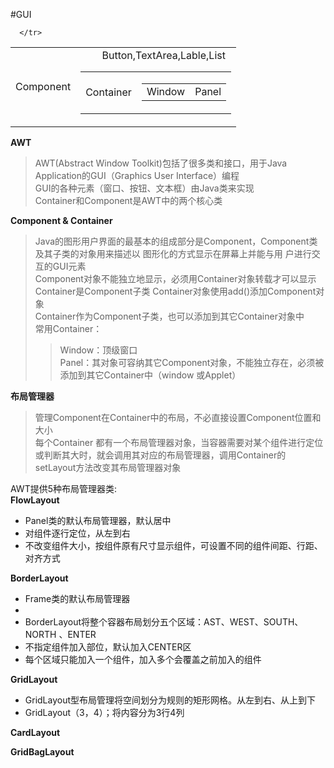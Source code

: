 
#GUI
<table>
   <tr>
      <td>Component</td>
      <td><table>
         <tr>
            <td>
            Container
            </td>
            <td><table>
                  <tr><td>Window</td><td>Panel</td></tr>
               </table></td>
         </tr>
         <tr>Button,TextArea,Lable,List</tr>
         </table>
        </td>
         
      </tr>
   </table>


<b>AWT</b>
>AWT(Abstract Window Toolkit)包括了很多类和接口，用于Java Application的GUI（Graphics User Interface）编程    
>GUI的各种元素（窗口、按钮、文本框）由Java类来实现    
>Container和Component是AWT中的两个核心类

<b>Component & Container</b>

>Java的图形用户界面的最基本的组成部分是Component，Component类及其子类的对象用来描述以 
图形化的方式显示在屏幕上并能与用  户进行交互的GUI元素    
>Component对象不能独立地显示，必须用Container对象转载才可以显示    
>Container是Component子类
>Container对象使用add()添加Component对象      
>Container作为Component子类，也可以添加到其它Container对象中    
>常用Container：
>>Window：顶级窗口   
>>Panel：其对象可容纳其它Component对象，不能独立存在，必须被添加到其它Container中（window 或Applet）


<b>布局管理器</b>
> 管理Component在Container中的布局，不必直接设置Component位置和大小    
>每个Container 都有一个布局管理器对象，当容器需要对某个组件进行定位或判断其大时，就会调用其对应的布局管理器，调用Container的setLayout方法改变其布局管理器对象

AWT提供5种布局管理器类:    
<b>FlowLayout</b>
<ul>
   <li>Panel类的默认布局管理器，默认居中</li>
   <li>对组件逐行定位，从左到右</li>
   <li>不改变组件大小，按组件原有尺寸显示组件，可设置不同的组件间距、行距、对齐方式</li>
</ul> 
<b>BorderLayout</b>
<ul>
   <li>Frame类的默认布局管理器 <li>
   <li>BorderLayout将整个容器布局划分五个区域：AST、WEST、SOUTH、NORTH 、ENTER</li>
   <li>不指定组件加入部位，默认加入CENTER区</li>
   <li>每个区域只能加入一个组件，加入多个会覆盖之前加入的组件</li>
</ul>
<b>GridLayout</b> 
<ul><li>GridLayout型布局管理将空间划分为规则的矩形网格。从左到右、从上到下</li><li>GridLayout（3，4）；将内容分为3行4列</li></ul>
<b>CardLayout</b>    

<b>GridBagLayout</b>    


